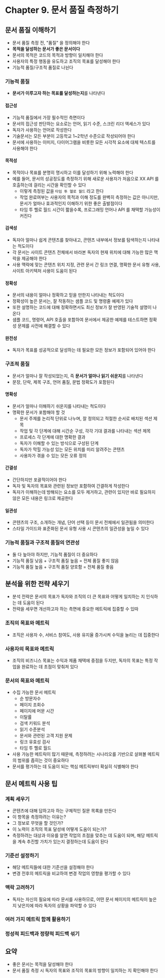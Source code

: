 # Chapter 9. 문서 품질 측정하기
## 문서 품질 이해하기 
- 문서 품질 측정 전, "품질" 을 정의해야 한다
- **목적을 달성하는 문서가 좋은 문서이다**
- 문서의 목적은 코드의 목적과 방향이 일치해야 한다
- 사용자의 특정 행동을 유도하고 조직의 목표를 달성해야 한다
- 기능적 품질/구조적 품질로 나뉜다

### 기능적 품질
- **문서가 이루고자 하는 목표를 달성하는지**를 나타낸다

#### 접근성
- 기능적 품질에서 가장 필수적인 측면이다
- 문서의 접근성 판단하는 요소로는 언어, 읽기 수준, 스크린 리더 액세스가 있다
- 독자가 사용하는 언어로 작성한다
- 기술문서는 모든 부분이 고등학교 1~2학년 수준으로 작성되어야 한다
- 문서에 사용하는 이미지, 다이어그램을 비롯한 모든 시각적 요소에 대체 텍스트를 사용해야 한다

#### 목적성
- 목적이나 목표를 분명히 명시하고 이를 달성하기 위해 노력해야 한다
- 예를 들어, 문서의 성공정도를 측정하기 위해 새로운 사용자가 처음으로 XX API 를 호출하는데 걸리는 시간을 확인할 수 있다
  - 이렇게 측정된 값을 `타임 투 헬로 월드` 라고 한다
  - 작업 완료여부는 사용자의 목적과 이해 정도를 완벽히 측정하는 값은 아니지만, 문서가 얼마나 효과적인지 이해하기 위한 좋은 출발점이다
  - 타임 투 헬로 월드 시간이 짧을수록, 프로그래밍 언어나 API 를 채택할 가능성이 커진다

#### 검색성
- 독자아 얼마나 쉽게 콘텐츠를 찾아내고, 콘텐츠 내부에서 정보를 탐색하는지 나타내는 척도이다
- 각 문서는 사이트 콘텐츠 전체에서 바라본 독자의 현재 위치에 대해 가능한 많은 맥락을 제공해야 한다
- 사용 맥락에 맞는 콘텐츠 위치 지정, 관련 문서 간 링크 연결, 명확한 문서 유형 사용, 사이트 아키텍처 사용이 도움이 된다

#### 정확성
- 문서의 내용이 얼마나 정확하고 믿을 만한지 나타내는 척도이다
- 정확성이 높은 문서는, 잘 작동하는 샘플 코드 및 명령줄 예제가 있다
- 또한 설명하는 코드에 대해 정확하면서도 최신 정보가 잘 반영된 기술적 설명이 나온다
- 샘플 코드, 명령어, API 호출을 포함하여 문서에서 제공한 예제를 테스트하면 정확성 문제를 사전에 해결할 수 있다

#### 완전성
- 독자가 목표를 성공적으로 달성하는 데 필요한 모든 정보가 포함되어 있어야 한다

### 구조적 품질
- 문서가 얼마나 잘 작성되었는지, 즉 **문서가 얼마나 읽기 쉬운지**를 나타낸다
- 문장, 단락, 제목 구조, 언어 품질, 문법 정확도가 포함된다

#### 명확성
- 문서가 얼마나 이해하기 쉬운지를 나타내는 척도이다
- 명확한 문서가 포함해야 할 것
  - 문서 주제를 논리적 단위로 나누며, 잘 정의되고 적절한 순서로 배치된 섹션 제목
  - 작업 및 각 단계에 대해 시간순 구성, 각각 기대 결과를 나타내는 섹션 제목
  - 프로세스 각 단계에 대한 명확한 결과
  - 독자가 이해할 수 있는 방식으로 구성된 단계
  - 독자가 막힐 가능성 있는 모든 위치를 미리 알려주는 콘텐츠
  - 사용자가 겪을 수 있는 모든 오류 정의

#### 간결성
- 간단하지만 포괄적이어야 한다
- 독자 및 독자의 목표와 관련된 정보만 포함하여 간결하게 작성한다
- 독자가 이해하는데 방해되는 요소를 모두 제거하고, 관련이 있지만 바로 필요하지 않은 모든 내용은 링크로 제공한다

#### 일관성
- 콘텐츠의 구조, 소개하는 개념, 단어 선택 등이 문서 전체에서 일관됨을 의미한다
- 스타일 가이드와 표준화된 문서 유형 사용 시 콘텐츠의 일관성을 높일 수 있다

### 기능적 품질과 구조적 품질의 연관성
- 둘 다 높아야 하지만, 기능적 품질이 더 중요하다
- 기능적 품질 낮음 + 구조적 품질 높음 = 전체 품질 좋지 않음
- 기능적 품질 높음 + 구조적 품질 양호함 = 전체 품질 좋음

## 분석을 위한 전략 세우기
- 분석 전략은 문서의 목표가 독자와 조직의 더 큰 목표와 어떻게 일치하는 지 인식하는 데 도움이 된다
- 전략을 세우면 개선하고자 하는 측면에 중요한 메트릭에 집중할 수 있따

### 조직의 목표와 메트릭
- 조직은 사용자 수, 서비스 참여도, 사용 유지율 증가시켜 수익을 늘리는 데 집중한다

### 사용자의 목표와 메트릭
- 조직의 비즈니스 목표는 수익과 제품 채택에 중점을 두지만, 독자의 목표는 특정 작업을 완료하는 데 초점이 맞춰져 있다

### 문서의 목표와 메트릭
- 수집 가능한 문서 메트릭 
  - 순 방문자수
  - 페이지 조회수
  - 페이지에 머문 시간
  - 이탈률
  - 검색 키워드 분석
  - 읽기 수준분석
  - 문서와 관련된 고객 지원 문제
  - 링크 유효성 검사
  - 타임 투 헬로 월드
- 사용 가능한 메트릭이 많기 때문에, 측정하려는 시나리오를 기반으로 살펴볼 메트릭의 범위를 좁히는 것이 중요하다
- 문서를 평가하는 데 도움이 되는 핵심 메트릭부터 확실히 식별해야 한다

## 문서 메트릭 사용 팁
### 계획 세우기
- 콘텐츠에 대해 답하고자 하는 구체적인 질문 목록을 만든다
- 이 항목을 측정하려는 이유는?  
- 그 정보로 무엇을 할 것인가?   
- 이 노력이 조직의 목표 달성에 어떻게 도움이 되는가?
- 측정하려는 대상과 이유를 알면 작업의 초점을 맞추는 데 도움이 되며, 해당 메트릭을 계속 추진할 가치가 있는지 결정하는데 도움이 된다

### 기준선 설정하기
- 해당 메트릭들에 대한 기준선을 설정해야 한다
- 변경 전후의 메트릭을 비교하여 변경 작업의 영향을 평가할 수 있다

### 맥락 고려하기
- 독자는 자신의 필요에 따라 문서를 사용하므로, 어떤 문서 페이지의 메트릭이 높은지 낮은지에 따라 독자의 상황을 파악할 수 있다

### 여러 가지 메트릭 함께 활용하기

### 정성적 피드백과 정량적 피드백 섞기

## 요약
- 좋은 문서는 목적을 달성해야 한다
- 문서 품질 측정 시 독자의 목표와 조직의 목표의 방향이 일치하는 지 확인해야 한다